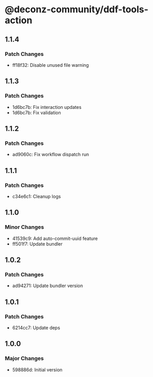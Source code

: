 # @deconz-community/ddf-tools-action

## 1.1.4

### Patch Changes

- ff18f32: Disable unused file warning

## 1.1.3

### Patch Changes

- 1d6bc7b: Fix interaction updates
- 1d6bc7b: Fix validation

## 1.1.2

### Patch Changes

- ad9060c: Fix workflow dispatch run

## 1.1.1

### Patch Changes

- c34e6c1: Cleanup logs

## 1.1.0

### Minor Changes

- 41539c9: Add auto-commit-uuid feature
- ff501f7: Update bundler

## 1.0.2

### Patch Changes

- ad94271: Update bundler version

## 1.0.1

### Patch Changes

- 6214cc7: Update deps

## 1.0.0

### Major Changes

- 598886d: Initial version
